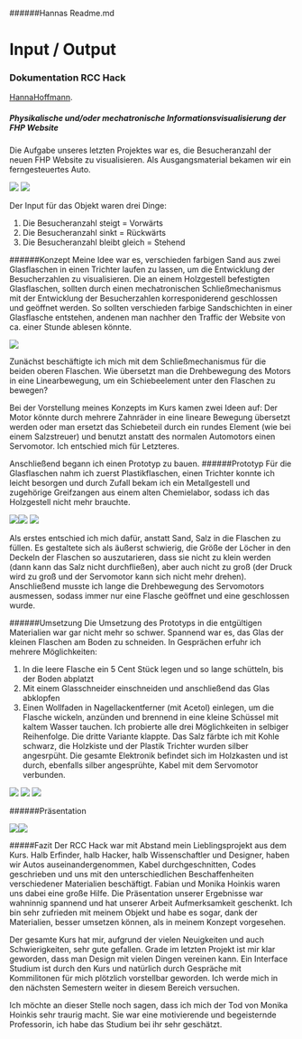 ######Hannas Readme.md  

# Input / Output
### Dokumentation RCC Hack

[HannaHoffmann](https://github.com/HannaHoffmann).

##### **Physikalische und/oder mechatronische Informationsvisualisierung der FHP Website**

Die Aufgabe unseres letzten Projektes war es, die Besucheranzahl der neuen FHP Website zu visualisieren. Als Ausgangsmaterial bekamen wir ein ferngesteuertes Auto.

![](Auto/IMG_2874.JPG)
![](Auto/IMG_2884.JPG)

Der Input für das Objekt waren drei Dinge:

1. Die Besucheranzahl steigt = Vorwärts
2. Die Besucheranzahl sinkt = Rückwärts
3. Die Besucheranzahl bleibt gleich = Stehend

######Konzept
Meine Idee war es, verschieden farbigen Sand aus zwei Glasflaschen in einen Trichter laufen zu lassen, um die Entwicklung der Besucherzahlen zu visualisieren. Die an einem Holzgestell befestigten Glasflaschen, sollten durch einen mechatronischen Schließmechanismus mit der Entwicklung der Besucherzahlen korresponiderend geschlossen und geöffnet werden. So sollten verschieden farbige Sandschichten in einer Glasflasche entstehen, andenen man nachher den Traffic der Website von ca. einer Stunde ablesen könnte. 

![](Konzept.jpg)

Zunächst beschäftigte ich mich mit dem Schließmechanismus für die beiden oberen Flaschen. Wie übersetzt man die Drehbewegung des Motors in eine Linearbewegung, um ein Schiebeelement unter den Flaschen zu bewegen?

Bei der Vorstellung meines Konzepts im Kurs kamen zwei Ideen auf: Der Motor könnte durch mehrere Zahnräder in eine lineare Bewegung übersetzt werden oder man ersetzt das Schiebeteil durch ein rundes Element (wie bei einem Salzstreuer) und benutzt anstatt des normalen Automotors einen Servomotor.
Ich entschied mich für Letzteres.

Anschließend begann ich einen Prototyp zu bauen.
######Prototyp
Für die Glasflaschen nahm ich zuerst Plastikflaschen, einen Trichter konnte ich leicht besorgen und durch Zufall bekam ich ein Metallgestell und zugehörige Greifzangen aus einem alten Chemielabor, sodass ich das Holzgestell nicht mehr brauchte.

![](Prototyp/IMG_72293.jpg)![](Prototyp/Plastikflaschen.jpg)
![](Prototyp/Technik.jpg)

Als erstes entschied ich mich dafür, anstatt Sand, Salz in die Flaschen zu füllen.
Es gestaltete sich als äußerst schwierig, die Größe der Löcher in den Deckeln der Flaschen so auszutarieren, dass sie nicht zu klein werden (dann kann das Salz nicht durchfließen), aber auch nicht zu groß (der Druck wird zu groß und der Servomotor kann sich nicht mehr drehen). Anschließend musste ich lange die Drehbewegung des Servomotors ausmessen, sodass immer nur eine Flasche geöffnet und eine geschlossen wurde.

######Umsetzung
Die Umsetzung des Prototyps in die entgültigen Materialien war gar nicht mehr so schwer. Spannend war es, das Glas der kleinen Flaschen am Boden zu schneiden. In Gesprächen erfuhr ich mehrere Möglichkeiten:
1. In die leere Flasche ein 5 Cent Stück legen und so lange schütteln, bis der Boden abplatzt
2. Mit einem Glasschneider einschneiden und anschließend das Glas abklopfen
3. Einen Wollfaden in Nagellackentferner (mit Acetol) einlegen, um die Flasche wickeln, anzünden und brennend in eine kleine Schüssel mit kaltem Wasser tauchen.
Ich probierte alle drei Möglichkeiten in selbiger Reihenfolge. Die dritte Variante klappte.
Das Salz färbte ich mit Kohle schwarz, die Holzkiste und der Plastik Trichter wurden silber angesrpüht.
Die gesamte Elektronik befindet sich im Holzkasten und ist durch, ebenfalls silber angesprühte, Kabel mit dem Servomotor verbunden.

![](Fotoshooting/Johanna_Hoffmann_APPLAUS_IMG_8895.jpg)
![](Fotoshooting/Johanna_Hoffmann_APPLAUS_IMG_8902.jpg)
![](Fotoshooting/Johanna_Hoffmann_APPLAUS_IMG_8904.jpg)

######Präsentation

![](Präsentation/Einladung_RCCHack.jpg)![](Präsentation/johanna.jpeg)

#####Fazit
Der RCC Hack war mit Abstand mein Lieblingsprojekt aus dem Kurs. Halb Erfinder, halb Hacker, halb Wissenschaftler und Designer, haben wir Autos auseinandergenommen, Kabel durchgeschnitten, Codes geschrieben und uns mit den unterschiedlichen Beschaffenheiten verschiedener Materialien beschäftigt. Fabian und Monika Hoinkis waren uns dabei eine große Hilfe.
Die Präsentation unserer Ergebnisse war wahninnig spannend und hat unserer Arbeit Aufmerksamkeit geschenkt.
Ich bin sehr zufrieden mit meinem Objekt und habe es sogar, dank der Materialien, besser umsetzen können, als in meinem Konzept vorgesehen.

Der gesamte Kurs hat mir, aufgrund der vielen Neuigkeiten und auch Schwierigkeiten, sehr gute gefallen. Grade im letzten Projekt ist mir klar geworden, dass man Design mit vielen Dingen vereinen kann. Ein Interface Studium ist durch den Kurs und natürlich durch Gespräche mit Kommilitonen für mich plötzlich vorstellbar geworden. Ich werde mich in den nächsten Semestern weiter in diesem Bereich versuchen.

Ich möchte an dieser Stelle noch sagen, dass ich mich der Tod von Monika Hoinkis sehr traurig macht. Sie war eine motivierende und begeisternde Professorin, ich habe das Studium bei ihr sehr geschätzt. 

